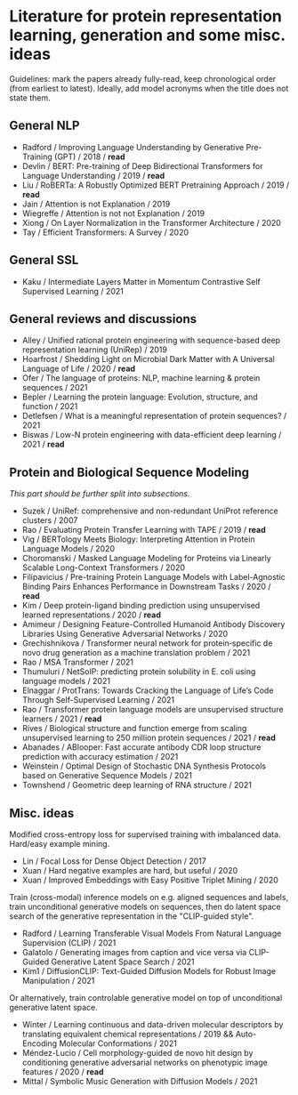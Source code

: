 # Literature for protein representation learning, generation and some misc. ideas

Guidelines: mark the papers already fully-read, keep chronological order (from earliest to latest). Ideally, add model acronyms when the title does not state them.


## General NLP

* Radford / Improving Language Understanding by Generative Pre-Training (GPT) / 2018 / **read**
* Devlin / BERT: Pre-training of Deep Bidirectional Transformers for Language Understanding / 2019 / **read**
* Liu / RoBERTa: A Robustly Optimized BERT Pretraining Approach / 2019 / **read**
* Jain / Attention is not Explanation / 2019
* Wiegreffe / Attention is not not Explanation / 2019
* Xiong / On Layer Normalization in the Transformer Architecture / 2020
* Tay / Efficient Transformers: A Survey / 2020


## General SSL

* Kaku / Intermediate Layers Matter in Momentum Contrastive Self Supervised Learning / 2021


## General reviews and discussions

* Alley / Unified rational protein engineering with sequence-based deep representation learning (UniRep) / 2019
* Hoarfrost / Shedding Light on Microbial Dark Matter with A Universal Language of Life / 2020 / **read**
* Ofer / The language of proteins: NLP, machine learning & protein sequences / 2021
* Bepler / Learning the protein language: Evolution, structure, and function / 2021
* Detlefsen / What is a meaningful representation of protein sequences? / 2021
* Biswas / Low-N protein engineering with data-efficient deep learning / 2021 / **read**


## Protein and Biological Sequence Modeling

*This part should be further split into subsections.*

* Suzek / UniRef: comprehensive and non-redundant UniProt reference clusters / 2007
* Rao / Evaluating Protein Transfer Learning with TAPE / 2019 / **read**
* Vig / BERTology Meets Biology: Interpreting Attention in Protein Language Models / 2020
* Choromanski / Masked Language Modeling for Proteins via Linearly Scalable Long-Context Transformers / 2020
* Filipavicius / Pre-training Protein Language Models with Label-Agnostic Binding Pairs Enhances Performance in Downstream Tasks / 2020 / **read**
* Kim / Deep protein-ligand binding prediction using unsupervised learned representations / 2020 / **read**
* Amimeur / Designing Feature-Controlled Humanoid Antibody Discovery Libraries Using Generative Adversarial Networks / 2020
* Grechishnikova / Transformer neural network for protein‐specific de novo drug generation as a machine translation problem / 2021
* Rao / MSA Transformer / 2021
* Thumuluri / NetSolP: predicting protein solubility in E. coli using language models / 2021
* Elnaggar / ProtTrans: Towards Cracking the Language of Life’s Code Through Self-Supervised Learning / 2021
* Rao / Transformer protein language models are unsupervised structure learners / 2021 / **read**
* Rives / Biological structure and function emerge from scaling unsupervised learning to 250 million protein sequences / 2021 / **read**
* Abanades / ABlooper: Fast accurate antibody CDR loop structure prediction with accuracy estimation / 2021
* Weinstein / Optimal Design of Stochastic DNA Synthesis Protocols based on Generative Sequence Models / 2021
* Townshend / Geometric deep learning of RNA structure / 2021


## Misc. ideas

Modified cross-entropy loss for supervised training with imbalanced data. Hard/easy example mining.

* Lin / Focal Loss for Dense Object Detection / 2017
* Xuan / Hard negative examples are hard, but useful / 2020
* Xuan / Improved Embeddings with Easy Positive Triplet Mining / 2020

Train (cross-modal) inference models on e.g. aligned sequences and labels, train unconditional generative models on sequences, then do latent space search of the generative representation in the "CLIP-guided style".

* Radford / Learning Transferable Visual Models From Natural Language Supervision (CLIP) / 2021
* Galatolo / Generating images from caption and vice versa via CLIP-Guided Generative Latent Space Search / 2021
* Kim1 / DiffusionCLIP: Text-Guided Diffusion Models for Robust Image Manipulation / 2021

Or alternatively, train controlable generative model on top of unconditional generative latent space.

* Winter / Learning continuous and data-driven molecular descriptors by translating equivalent chemical representations / 2019 && Auto-Encoding Molecular Conformations / 2021
* Méndez-Lucio / Cell morphology-guided de novo hit design by conditioning generative adversarial networks on phenotypic image features / 2020 / **read**
* Mittal / Symbolic Music Generation with Diffusion Models / 2021






